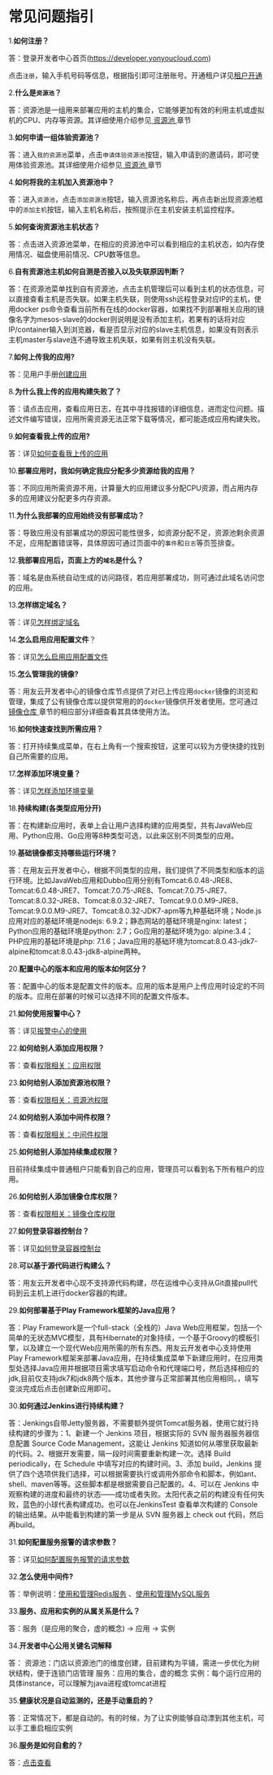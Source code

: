 常见问题指引
=
1.**如何注册？**

答：登录开发者中心首页(https://developer.yonyoucloud.com)

点击```注册```，输入手机号码等信息，根据指引即可注册账号。开通租户详见[租户开通](/articles/cloud/3-/opening.md)

2.**什么是```资源池```？**

答：资源池是一组用来部署应用的主机的集合，它能够更加有效的利用主机或虚拟机的CPU、内存等资源。其详细使用介绍参见[ 资源池 ](/articles/cloud/3-/resource_pool.md)章节

3.**如何申请一组体验资源池？**

答：进入```我的资源池```菜单，点击```申请体验资源池```按钮，输入申请到的邀请码，即可使用体验资源池。其详细使用介绍参见[ 资源池 ](/articles/cloud/3-/resource_pool.md/#体验资源池)章节

4.**如何将我的主机加入资源池中？**

答：进入```资源池```，点击```添加资源池```按钮，输入资源池名称后，再点击新出现资源池框中的```添加主机```按钮，输入主机名称后，按照提示在主机安装主机监控程序。

5.**如何查询资源池主机状态？**

答：点击进入资源池菜单，在相应的资源池中可以看到相应的主机状态，如内存使用情况、磁盘使用前情况、CPU数等信息。

6.**自有资源池主机如何自测是否接入以及失联原因判断？**

答：在资源池菜单找到自有资源池，点击主机管理后可以看到主机的状态信息，可以直接查看主机是否失联。如果主机失联，则使用ssh远程登录对应IP的主机，使用docker ps命令查看当前所有在线的docker容器，如果找不到部署相关应用的镜像名字为mesos-slave的docker则说明是没有添加主机，若果有的话将对应IP/container输入到浏览器，看是否显示对应的slave主机信息，如果没有则表示主机master与slave连不通导致主机失联，如果有则主机没有失联。

7.**如何上传我的应用?**

答：见用户手册[创建应用](/articles/cloud/3-/create.md)

8.**为什么我上传的应用构建失败了？**

答：请点击应用，查看应用日志，在其中寻找报错的详细信息，进而定位问题。描述文件编写错误，应用所需资源无法正常下载等情况，都可能造成应用构建失败。

9.**如何查看我上传的应用?**

答：详见[如何查看我上传的应用](/articles/cloud/4-/how_to_view_uploaded_app.md) 

10.**部署应用时，我如何确定我应分配多少资源给我的应用？**

答：不同应用所需资源不用，计算量大的应用建议多分配CPU资源，而占用内存多的应用建议分配更多内存资源。

11.**为什么我部署的应用始终没有部署成功？**

答：导致应用没有部署成功的原因可能性很多，如资源分配不足，资源池剩余资源不足，应用配置错误等，具体原因可通过页面中的```事件```和```日志```等页签排查。

12.**我部署应用后，页面上方的```域名```是什么？**

答：域名是由系统自动生成的访问路径，若应用部署成功，则可通过此域名访问您的应用。

13.**怎样绑定域名？**

答：详见[怎样绑定域名](/articles/cloud/4-/how_to_bind_domains.md) 

14.**怎么启用应用配置文件**？

答：详见[怎么启用应用配置文件](/articles/cloud/4-/how_to_enable_app_config.md) 

15.**怎么管理我的镜像?** 

答：用友云开发者中心的镜像仓库节点提供了对已上传应用```docker```镜像的浏览和管理，集成了公有镜像仓库以提供常用的的```docker```镜像供开发者使用。您可通过[ 镜像仓库 ](/articles/cloud/3-/deploy.md)章节的相应部分详细查看其具体使用方法。

16.**如何快速查找到所需应用？**

答：打开持续集成菜单，在右上角有一个搜索按钮，这里可以较为方便快捷的找到自己所需要的应用。

17.**怎样添加环境变量？**

答：详见[怎样添加环境变量](/articles/cloud/4-/how_to_add_environment_variables.md)

18.**持续构建(各类型应用分开)**

答：在构建新应用时，表单上会让用户选择构建的应用类型，共有JavaWeb应用、Python应用、Go应用等8种类型可选，以此来区别不同类型的应用。

19.**基础镜像都支持哪些运行环境？**

答：在用友云开发者中心，根据不同类型的应用，我们提供了不同类型和版本的运行环境。比如JavaWeb应用和Dubbo应用分别有Tomcat:6.0.48-JRE8、Tomcat:6.0.48-JRE7、Tomcat:7.0.75-JRE8、Tomcat:7.0.75-JRE7、Tomcat:8.0.32-JRE8、Tomcat:8.0.32-JRE7、Tomcat:9.0.0.M9-JRE8、Tomcat:9.0.0.M9-JRE7、Tomcat:8.0.32-JDK7-apm等九种基础环境；Node.js应用对应的基础环境是nodejs: 6.9.2；静态网站的基础环境是nginx: latest；Python应用的基础环境是python: 2.7；Go应用的基础环境为go: alpine:3.4；PHP应用的基础环境是php: 7.1.6；Java应用的基础环境为tomcat:8.0.43-jdk7-alpine和tomcat:8.0.43-jdk8-alpine两种。

20.**配置中心的版本和应用的版本如何区分？**

答：配置中心的版本是配置文件的版本。应用的版本是用户上传应用时设定的不同的版本。应用在部署的时候可以选择不同的配置文件版本。

21.**如何使用报警中心？**

答：详见[报警中心的使用](/articles/cloud/3-/alarm_center.md)

22.**如何给别人添加应用权限？**

答：查看[权限相关：应用权限](/articles/cloud/4-/addition.md/#应用权限)

23.**如何给别人添加资源池权限？**

答：查看[权限相关：资源池权限](/articles/cloud/4-/addition.md/#资源池权限)

24.**如何给别人添加中间件权限？**

答：查看[权限相关：中间件权限](/articles/cloud/4-/addition.md/#中间件权限)

25.**如何给别人添加持续集成权限？**

目前持续集成中普通租户只能看到自己的应用，管理员可以看到名下所有租户的应用。

26.**如何给别人添加镜像仓库权限？**

答：查看[权限相关：镜像仓库权限](/articles/cloud/4-/addition.md/#镜像权限)

27.**如何登录容器控制台？**

答：详见[如何登录容器控制台](/articles/cloud/3-/terminal.md)

28.**可以基于源代码进行构建么？**

答：用友云开发者中心现不支持源代码构建，尽在运维中心支持从Git直接pull代码到云主机上进行docker容器的构建。

29.**如何部署基于Play Framework框架的Java应用？**

答：Play Framework是一个full-stack（全栈的）Java Web应用框架，包括一个简单的无状态MVC模型，具有Hibernate的对象持续，一个基于Groovy的模板引擎，以及建立一个现代Web应用所需的所有东西。用友云开发者中心支持使用Play Framework框架来部署Java应用，在持续集成菜单下新建应用时，在应用类型处选择Java应用并根据项目需求填写启动命令和代理端口号，然后选择相应的jdk,目前仅支持jdk7和jdk8两个版本，其他步骤与正常部署其他应用相同。，填写变淡完成后点击创建新应用即可。

30.**如何通过Jenkins进行持续构建？**

答：Jenkings自带Jetty服务器，不需要额外提供Tomcat服务器，使用它就行持续构建的步骤为：1、新建一个 Jenkins 项目，根据实际的 SVN 服务器服务器信息配置 Source Code Management，这能让 Jenkins 知道如何从哪里获取最新的代码。2、根据开发需要，隔一段时间需要重新构建一次。选择 Build periodically，在 Schedule 中填写对应的构建时间。3、添加 build，Jenkins 提供了四个选项供我们选择，可以根据需要执行或调用外部命令和脚本，例如ant、shell、maven等等。这些脚本都是根据需要自己配置的。4、可以在 Jenkins 中观察构建的进度和最终的状态——成功或者失败。太阳代表之前的构建没有任何失败，蓝色的小球代表构建成功。也可以在JenkinsTest 查看单次构建的 Console 的输出结果。从中能看到构建的第一步是从 SVN 服务器上 check out 代码，然后再build。

31.**如何配置服务报警的请求参数？**

答：详见[如何配置服务报警的请求参数](/articles/cloud/4-/how_to_configure_request_param_alarm.md)

32.**怎么使用中间件?**

答：举例说明：[使用和管理Redis服务](/articles/cloud/3-/redis.md)
、[使用和管理MySQL服务](/articles/cloud/3-/mysql.md)

33.**服务、应用和实例的从属关系是什么？**

答：服务（是应用的聚合，虚的概念) -> 应用 -> 实例

34.**开发者中心公用关键名词解释**

答：
资源池：门店以资源池门的维度创建，目前建构为平铺，需进一步优化为树状结构，便于连锁门店管理
服务：应用的集合，虚的概念
实例：每个运行应用的具体instance，可以理解为java进程或tomcat进程

35.**健康状况是自动监测的，还是手动重启的？**

答：正常情况下，都是自动的。有的时候，为了让实例能够自动漂到其他主机，可以手工重启相应实例

36.**服务是如何自愈的？**

答：[点击查看](/articles/cloud/4-/addition.md/#服务自愈)